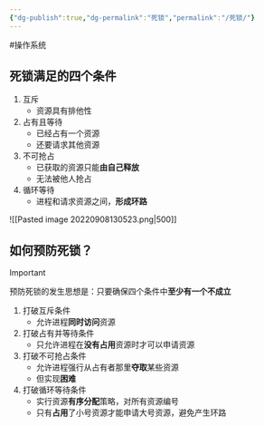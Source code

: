 ```yaml
---
{"dg-publish":true,"dg-permalink":"死锁","permalink":"/死锁/"}
---
```



#操作系统 

## 死锁满足的四个条件

1. 互斥
	- 资源具有排他性
2. 占有且等待
	- 已经占有一个资源
	- 还要请求其他资源
3. 不可抢占
	- 已获取的资源只能**由自己释放**
	- 无法被他人抢占
4. 循环等待
	- 进程和请求资源之间，**形成环路**

![[Pasted image 20220908130523.png\|500]]

## 如何预防死锁？

> [!IMPORTANT] 
> 预防死锁的发生思想是：只要确保四个条件中**至少有一个不成立**

1. 打破互斥条件
	- 允许进程**同时访问**资源
2. 打破占有并等待条件
	- 只允许进程在**没有占用**资源时才可以申请资源
3. 打破不可抢占条件
	- 允许进程强行从占有者那里**夺取**某些资源
	- 但实现**困难**
4. 打破循环等待条件
	- 实行资源**有序分配**策略，对所有资源编号
	- 只有**占用**了小号资源才能申请大号资源，避免产生环路